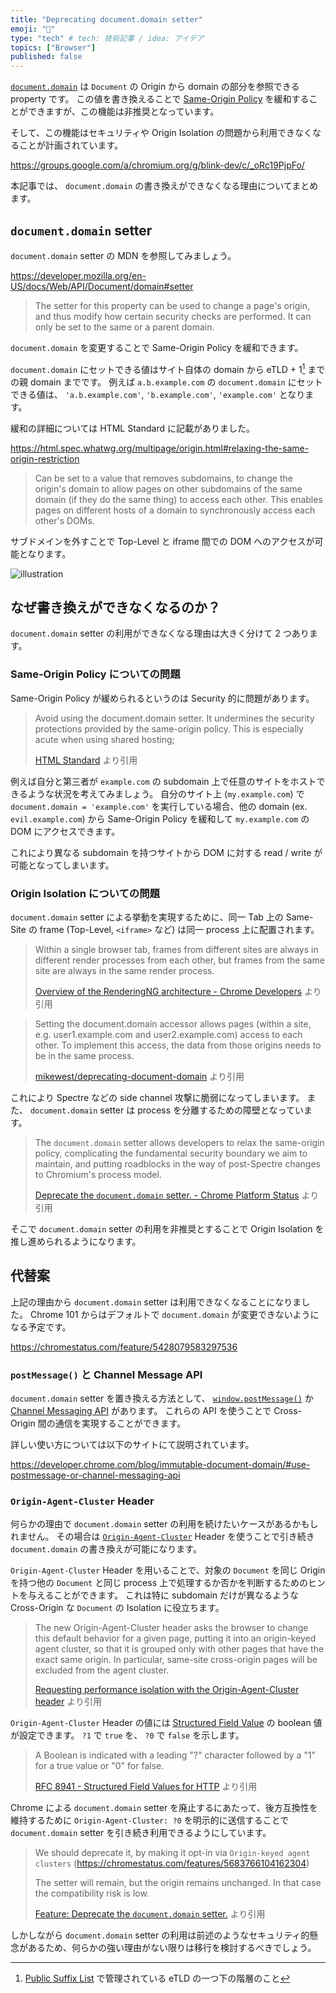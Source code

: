 ```yaml
---
title: "Deprecating document.domain setter"
emoji: "🚷"
type: "tech" # tech: 技術記事 / idea: アイデア
topics: ["Browser"]
published: false
---
```


[`document.domain`](https://developer.mozilla.org/en-US/docs/Web/API/Document/domain) は `Document` の Origin から domain の部分を参照できる property です。
この値を書き換えることで [Same-Origin Policy](https://developer.mozilla.org/en-US/docs/Web/Security/Same-origin_policy) を緩和することができますが、この機能は非推奨となっています。

そして、この機能はセキュリティや Origin Isolation の問題から利用できなくなることが計画されています。

https://groups.google.com/a/chromium.org/g/blink-dev/c/_oRc19PjpFo/

本記事では、 `document.domain` の書き換えができなくなる理由についてまとめます。

## `document.domain` setter

`document.domain` setter の MDN を参照してみましょう。

https://developer.mozilla.org/en-US/docs/Web/API/Document/domain#setter

> The setter for this property can be used to change a page's origin, and thus modify how certain security checks are performed. It can only be set to the same or a parent domain.

`document.domain` を変更することで Same-Origin Policy を緩和できます。

`document.domain` にセットできる値はサイト自体の domain から eTLD + 1[^1] までの親 domain までです。
例えば `a.b.example.com` の `document.domain` にセットできる値は、 `'a.b.example.com'`, `'b.example.com'`, `'example.com'` となります。

[^1]: [Public Suffix List](https://publicsuffix.org/list/) で管理されている eTLD の一つ下の階層のこと

緩和の詳細については HTML Standard に記載がありました。

https://html.spec.whatwg.org/multipage/origin.html#relaxing-the-same-origin-restriction

> Can be set to a value that removes subdomains, to change the origin's domain to allow pages on other subdomains of the same domain (if they do the same thing) to access each other. This enables pages on different hosts of a domain to synchronously access each other's DOMs.

サブドメインを外すことで Top-Level と iframe 間での DOM へのアクセスが可能となります。

![illustration](https://storage.googleapis.com/zenn-user-upload/b94912833e5f-20220123.png)

## なぜ書き換えができなくなるのか？

`document.domain` setter の利用ができなくなる理由は大きく分けて 2 つあります。

### Same-Origin Policy についての問題

Same-Origin Policy が緩められるというのは Security 的に問題があります。

> Avoid using the document.domain setter. It undermines the security protections provided by the same-origin policy. This is especially acute when using shared hosting;
>
> [HTML Standard](https://html.spec.whatwg.org/multipage/origin.html#relaxing-the-same-origin-restriction) より引用

例えば自分と第三者が `example.com` の subdomain 上で任意のサイトをホストできるような状況を考えてみましょう。
自分のサイト上 (`my.example.com`) で `document.domain = 'example.com'` を実行している場合、他の domain (ex. `evil.example.com`) から Same-Origin Policy を緩和して `my.example.com` の DOM にアクセスできます。

これにより異なる subdomain を持つサイトから DOM に対する read / write が可能となってしまいます。

### Origin Isolation についての問題

`document.domain` setter による挙動を実現するために、同一 Tab 上の Same-Site の frame (Top-Level, `<iframe>` など) は同一 process 上に配置されます。

> Within a single browser tab, frames from different sites are always in different render processes from each other, but frames from the same site are always in the same render process.
>
> [Overview of the RenderingNG architecture - Chrome Developers](https://developer.chrome.com/blog/renderingng-architecture/#cpu-processes) より引用

> Setting the document.domain accessor allows pages (within a site, e.g. user1.example.com and user2.example.com) access to each other. To implement this access, the data from those origins needs to be in the same process.
>
> [mikewest/deprecating-document-domain](https://github.com/mikewest/deprecating-document-domain#a-problem-and-a-solution) より引用

これにより Spectre などの side channel 攻撃に脆弱になってしまいます。
また、 `document.domain` setter は process を分離するための障壁となっています。

> The `document.domain` setter allows developers to relax the same-origin policy, complicating the fundamental security boundary we aim to maintain, and putting roadblocks in the way of post-Spectre changes to Chromium's process model.
>
> [Deprecate the `document.domain` setter. - Chrome Platform Status](https://chromestatus.com/feature/5428079583297536) より引用

そこで `document.domain` setter の利用を非推奨とすることで Origin Isolation を推し進められるようになります。

## 代替案

上記の理由から `document.domain` setter は利用できなくなることになりました。
Chrome 101 からはデフォルトで `document.domain` が変更できないようになる予定です。

https://chromestatus.com/feature/5428079583297536

### `postMessage()` と Channel Message API

`document.domain` setter を置き換える方法として、 [`window.postMessage()`](https://developer.mozilla.org/en-US/docs/Web/API/Window/postMessage) か [Channel Messaging API](https://developer.mozilla.org/en-US/docs/Web/API/Channel_Messaging_API) があります。
これらの API を使うことで Cross-Origin 間の通信を実現することができます。

詳しい使い方については以下のサイトにて説明されています。

https://developer.chrome.com/blog/immutable-document-domain/#use-postmessage-or-channel-messaging-api

### `Origin-Agent-Cluster` Header

何らかの理由で `document.domain` setter の利用を続けたいケースがあるかもしれません。
その場合は [`Origin-Agent-Cluster`](https://html.spec.whatwg.org/multipage/origin.html#origin-keyed-agent-clusters) Header を使うことで引き続き `document.domain` の書き換えが可能になります。

`Origin-Agent-Cluster` Header を用いることで、対象の `Document` を同じ Origin を持つ他の `Document` と同じ process 上で処理するか否かを判断するためのヒントを与えることができます。
これは特に subdomain だけが異なるような Cross-Origin な `Document` の Isolation に役立ちます。

> The new Origin-Agent-Cluster header asks the browser to change this default behavior for a given page, putting it into an origin-keyed agent cluster, so that it is grouped only with other pages that have the exact same origin. In particular, same-site cross-origin pages will be excluded from the agent cluster.
>
> [Requesting performance isolation with the Origin-Agent-Cluster header](https://web.dev/origin-agent-cluster/#why-browsers-can't-automatically-segregate-same-site-origins) より引用

`Origin-Agent-Cluster` Header の値には [Structured Field Value](https://datatracker.ietf.org/doc/html/rfc8941) の boolean 値が設定できます。
`?1` で `true` を、 `?0` で `false` を示します。

> A Boolean is indicated with a leading "?" character followed by a "1" for a true value or "0" for false.
>
> [RFC 8941 - Structured Field Values for HTTP](https://datatracker.ietf.org/doc/html/rfc8941#section-3.3.6) より引用

Chrome による `document.domain` setter を廃止するにあたって、後方互換性を維持するために `Origin-Agent-Cluster: ?0` を明示的に送信することで `document.domain` setter を引き続き利用できるようにしています。

> We should deprecate it, by making it opt-in via `Origin-keyed agent clusters` (https://chromestatus.com/features/5683766104162304)
>
> The setter will remain, but the origin remains unchanged. In that case the compatibility risk is low.
>
> [Feature: Deprecate the `document.domain` setter.](https://chromestatus.com/feature/5428079583297536) より引用

しかしながら `document.domain` setter の利用は前述のようなセキュリティ的懸念があるため、何らかの強い理由がない限りは移行を検討するべきでしょう。
